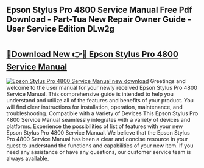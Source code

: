 ## Epson Stylus Pro 4800 Service Manual Free Pdf Download - Part-Tua New Repair Owner Guide - User Service Edition DLw2g

# <h2><a href="http://cf2488.oget.top/?id=Epson+Stylus+Pro+4800+Service+Manual">🔗Download New 👉🔴 Epson Stylus Pro 4800 Service Manual</a></h2>

[![Epson Stylus Pro 4800 Service Manual new download](https://i.imgur.com/5g1atiW.png)](http://cf2488.oget.top/?id=Epson+Stylus+Pro+4800+Service+Manual)
Greetings and welcome to the user manual for your newly received Epson Stylus Pro 4800 Service Manual. This comprehensive guide is intended to help you understand and utilize all of the features and benefits of your product. You will find clear instructions for installation, operation, maintenance, and troubleshooting. Compatible with a Variety of Devices This Epson Stylus Pro 4800 Service Manual seamlessly integrates with a variety of devices and platforms. Experience the possibilities of list of features with your new Epson Stylus Pro 4800 Service Manual. We believe that the Epson Stylus Pro 4800 Service Manual has been a clear and concise resource in your quest to understand the functions and capabilities of your new item. If you need any assistance or have any questions, our customer service team is always available.
